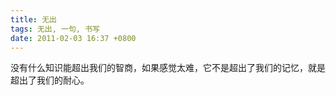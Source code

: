 ```yaml
---
title: 无出
tags: 无出, 一句, 书写
date: 2011-02-03 16:37 +0800
---
```



没有什么知识能超出我们的智商，如果感觉太难，它不是超出了我们的记忆，就是超出了我们的耐心。

